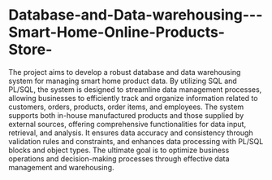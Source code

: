 # Database-and-Data-warehousing---Smart-Home-Online-Products-Store-

The project aims to develop a robust database and data warehousing system for managing smart home product data. By utilizing SQL and PL/SQL, the system is designed to streamline data management processes, allowing businesses to efficiently track and organize information related to customers, orders, products, order items, and employees. The system supports both in-house manufactured products and those supplied by external sources, offering comprehensive functionalities for data input, retrieval, and analysis. It ensures data accuracy and consistency through validation rules and constraints, and enhances data processing with PL/SQL blocks and object types. The ultimate goal is to optimize business operations and decision-making processes through effective data management and warehousing.

